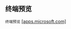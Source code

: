 ## 终端预览
`终端预览` [[apps.microsoft.com]](https://apps.microsoft.com/detail/9N8G5RFZ9XK3?hl=zh-cn&gl=CN&ocid=pdpshare)